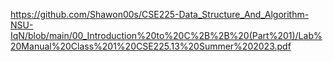 https://github.com/Shawon00s/CSE225-Data_Structure_And_Algorithm-NSU-IqN/blob/main/00_Introduction%20to%20C%2B%2B%20(Part%201)/Lab%20Manual%20Class%201%20CSE225.13%20Summer%202023.pdf
